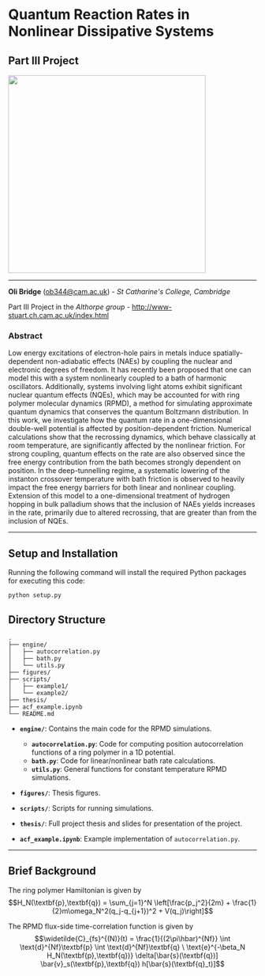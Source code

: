 # Quantum Reaction Rates in Nonlinear Dissipative Systems
## Part III Project

<img src="https://github.com/olibridge01/NonlinearDissipativeSystems/assets/86416298/01d37871-359f-4006-a4b3-0a2783bd4e5b"  width="400">

---


**Oli Bridge** (<ob344@cam.ac.uk>) - *St Catharine's College, Cambridge*

Part III Project in the *Althorpe group* - http://www-stuart.ch.cam.ac.uk/index.html

### Abstract

Low energy excitations of electron-hole pairs in metals induce spatially-dependent non-adiabatic effects (NAEs) by coupling the nuclear and electronic degrees of freedom. It has recently been proposed that one can model this with a system nonlinearly coupled to a bath of harmonic oscillators. Additionally, systems involving light atoms exhibit significant nuclear quantum effects (NQEs), which may be accounted for with ring polymer molecular dynamics (RPMD), a method for simulating approximate quantum dynamics that conserves the quantum Boltzmann distribution. In this work, we investigate how the quantum rate in a one-dimensional double-well potential is affected by position-dependent friction. Numerical calculations show that the recrossing dynamics, which behave classically at room temperature, are significantly affected by the nonlinear friction. For strong coupling, quantum effects on the rate are also observed since the free energy contribution from the bath becomes strongly dependent on position. In the deep-tunnelling regime, a systematic lowering of the instanton crossover temperature with bath friction is observed to heavily impact the free energy barriers for both linear and nonlinear coupling. Extension of this model to a one-dimensional treatment of hydrogen hopping in bulk palladium shows that the inclusion of NAEs yields increases in the rate, primarily due to altered recrossing, that are greater than from the inclusion of NQEs.

---

## Setup and Installation
Running the following command will install the required Python packages for executing this code:
```
python setup.py
```

## Directory Structure

```
.
├── engine/
│   ├── autocorrelation.py
│   ├── bath.py
│   └── utils.py
├── figures/
├── scripts/
│   ├── example1/
│   └── example2/
├── thesis/
├── acf_example.ipynb
└── README.md
```

- **`engine/`**: Contains the main code for the RPMD simulations.

  - **`autocorrelation.py`**: Code for computing position autocorrelation functions of a ring polymer in a 1D potential.
  - **`bath.py`**: Code for linear/nonlinear bath rate calculations.
  - **`utils.py`**: General functions for constant temperature RPMD simulations.
 
- **`figures/`**: Thesis figures.

- **`scripts/`**: Scripts for running simulations.

- **`thesis/`**: Full project thesis and slides for presentation of the project.

- **`acf_example.ipynb`**: Example implementation of `autocorrelation.py`.

---
## Brief Background

The ring polymer Hamiltonian is given by
$$H_N(\textbf{p},\textbf{q}) = \sum_{j=1}^N \left[\frac{p_j^2}{2m} + \frac{1}{2}m\omega_N^2(q_j-q_{j+1})^2 + V(q_j)\right]$$

The RPMD flux-side time-correlation function is given by
$$\widetilde{C}_{fs}^{(N)}(t) = \frac{1}{(2\pi\hbar)^{Nf}} \int \text{d}^{Nf}\textbf{p} \int \text{d}^{Nf}\textbf{q} \ \text{e}^{-\beta_N H_N(\textbf{p},\textbf{q})} \delta[\bar{s}(\textbf{q})] \bar{v}_s(\textbf{p},\textbf{q}) h[\bar{s}(\textbf{q}_t)]$$



